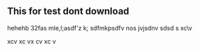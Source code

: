## This for test dont download
hehehb 32fas mle,l;asdf'z k;
sdfmkpsdfv nos jvjsdnv sdsd
s
xc\v

xcv
xc
vx
cv
xc
v
